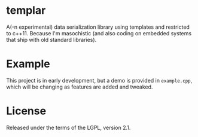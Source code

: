 # templar
A(-n experimental) data serialization library using templates and restricted to c++11.  Because I'm masochistic (and also coding on embedded systems that ship with old standard libraries).

# Example
This project is in early development, but a demo is provided in `example.cpp`, which will be changing as features are added and tweaked.

# License
Released under the terms of the LGPL, version 2.1.
